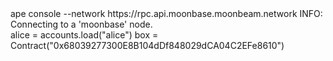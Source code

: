 <div id="termynal" data-termynal>
    <span data-ty="input"><span class="file-path"></span>ape console --network https://rpc.api.moonbase.moonbeam.network</span>
    <span data-ty>INFO: Connecting to a 'moonbase' node.</span>
    <br>
    <span data-ty="input" data-ty-prompt="In [1]:"> alice = accounts.load("alice")</span>
    <span data-ty="input" data-ty-prompt="In [2]:"> box = Contract("0x68039277300E8B104dDf848029dCA04C2EFe8610")</span>
</div>
